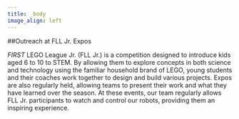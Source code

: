 ```yaml
---
title: _body
image_align: left
---
```


##Outreach at FLL Jr. Expos

_FIRST_ LEGO League Jr. (FLL Jr.) is a competition designed to introduce kids aged 6 to 10 to STEM. By allowing them to explore concepts in both science and technology using the familiar household brand of LEGO, young students and their coaches work together to design and build various projects. Expos are also regularly held, allowing teams to present their work and what they have learned over the season. At these events, our team regularly allows FLL Jr. participants to watch and control our robots, providing them an inspiring experience.